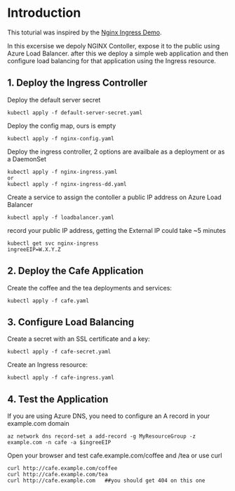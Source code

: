# Introduction
This toturial was inspired by the [Nginx Ingress Demo](https://github.com/nginxinc/kubernetes-ingress/tree/master/examples/complete-example).

In this excersise we depoly NGINX Contoller, expose it to the public using Azure Load Balancer. after this we deploy a simple web application and then configure load balancing for that application using the Ingress resource.

## 1. Deploy the Ingress Controller
Deploy the default server secret
```
kubectl apply -f default-server-secret.yaml
```
Deploy the config map, ours is empty
```
kubectl apply -f nginx-config.yaml
```
Deploy the ingress controller, 2 options are availbale as a deployment or as a DaemonSet
```
kubectl apply -f nginx-ingress.yaml
or
kubectl apply -f nginx-ingress-dd.yaml
```
Create a service to assign the contoller a public IP address on Azure Load Balancer
```
kubectl apply -f loadbalancer.yaml
```
record your public IP address, getting the External IP could take ~5 minutes
```
kubectl get svc nginx-ingress
ingreeEIP=W.X.Y.Z
```
## 2. Deploy the Cafe Application
Create the coffee and the tea deployments and services:
```
kubectl apply -f cafe.yaml
```
## 3. Configure Load Balancing
Create a secret with an SSL certificate and a key:
```
kubectl apply -f cafe-secret.yaml
```
Create an Ingress resource:
```
kubectl apply -f cafe-ingress.yaml
```
## 4. Test the Application
If you are using Azure DNS, you need to configure an A record in your example.com domain
```
az network dns record-set a add-record -g MyResourceGroup -z example.com -n cafe -a $ingreeEIP
```
Open your browser and test cafe.example.com/coffee and /tea or use curl
```
curl http://cafe.example.com/coffee
curl http://cafe.example.com/tea
curl http://cafe.example.com   ##you should get 404 on this one
```